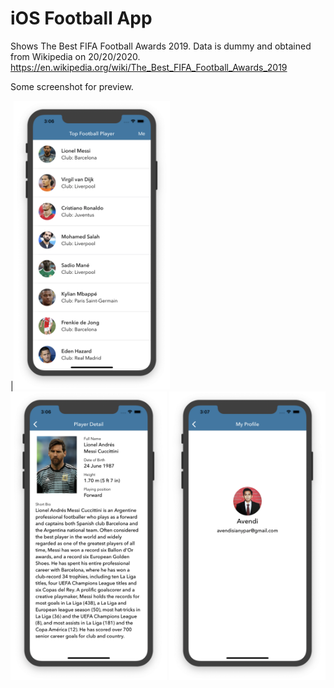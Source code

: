 # iOS Football App
Shows The Best FIFA Football Awards 2019.
Data is dummy and obtained from Wikipedia on 20/20/2020.
https://en.wikipedia.org/wiki/The_Best_FIFA_Football_Awards_2019

Some screenshot for preview.

|<img src="football-dicoding/Preview/topList.png" width="250">
<img src="football-dicoding/Preview/detail.png" width="250">
<img src="football-dicoding/Preview/me.png" width="250">

